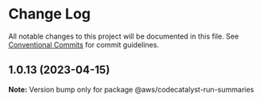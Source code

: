 # Change Log

All notable changes to this project will be documented in this file.
See [Conventional Commits](https://conventionalcommits.org) for commit guidelines.

## 1.0.13 (2023-04-15)

**Note:** Version bump only for package @aws/codecatalyst-run-summaries
